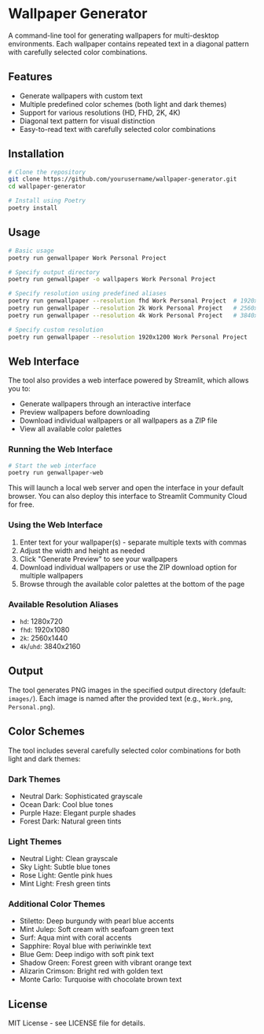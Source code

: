 # Wallpaper Generator

A command-line tool for generating wallpapers for multi-desktop environments. Each wallpaper contains repeated text in a diagonal pattern with carefully selected color combinations.

## Features

- Generate wallpapers with custom text
- Multiple predefined color schemes (both light and dark themes)
- Support for various resolutions (HD, FHD, 2K, 4K)
- Diagonal text pattern for visual distinction
- Easy-to-read text with carefully selected color combinations

## Installation

```bash
# Clone the repository
git clone https://github.com/yourusername/wallpaper-generator.git
cd wallpaper-generator

# Install using Poetry
poetry install
```

## Usage

```bash
# Basic usage
poetry run genwallpaper Work Personal Project

# Specify output directory
poetry run genwallpaper -o wallpapers Work Personal Project

# Specify resolution using predefined aliases
poetry run genwallpaper --resolution fhd Work Personal Project  # 1920x1080
poetry run genwallpaper --resolution 2k Work Personal Project   # 2560x1440
poetry run genwallpaper --resolution 4k Work Personal Project   # 3840x2160

# Specify custom resolution
poetry run genwallpaper --resolution 1920x1200 Work Personal Project
```

## Web Interface

The tool also provides a web interface powered by Streamlit, which allows you to:
- Generate wallpapers through an interactive interface
- Preview wallpapers before downloading
- Download individual wallpapers or all wallpapers as a ZIP file
- View all available color palettes

### Running the Web Interface

```bash
# Start the web interface
poetry run genwallpaper-web
```

This will launch a local web server and open the interface in your default browser. You can also deploy this interface to Streamlit Community Cloud for free.

### Using the Web Interface

1. Enter text for your wallpaper(s) - separate multiple texts with commas
2. Adjust the width and height as needed
3. Click "Generate Preview" to see your wallpapers
4. Download individual wallpapers or use the ZIP download option for multiple wallpapers
5. Browse through the available color palettes at the bottom of the page

### Available Resolution Aliases

- `hd`: 1280x720
- `fhd`: 1920x1080
- `2k`: 2560x1440
- `4k`/`uhd`: 3840x2160

## Output

The tool generates PNG images in the specified output directory (default: `images/`). Each image is named after the provided text (e.g., `Work.png`, `Personal.png`).

## Color Schemes

The tool includes several carefully selected color combinations for both light and dark themes:

### Dark Themes
- Neutral Dark: Sophisticated grayscale
- Ocean Dark: Cool blue tones
- Purple Haze: Elegant purple shades
- Forest Dark: Natural green tints

### Light Themes
- Neutral Light: Clean grayscale
- Sky Light: Subtle blue tones
- Rose Light: Gentle pink hues
- Mint Light: Fresh green tints

### Additional Color Themes
- Stiletto: Deep burgundy with pearl blue accents
- Mint Julep: Soft cream with seafoam green text
- Surf: Aqua mint with coral accents
- Sapphire: Royal blue with periwinkle text
- Blue Gem: Deep indigo with soft pink text
- Shadow Green: Forest green with vibrant orange text
- Alizarin Crimson: Bright red with golden text
- Monte Carlo: Turquoise with chocolate brown text

## License

MIT License - see LICENSE file for details.
